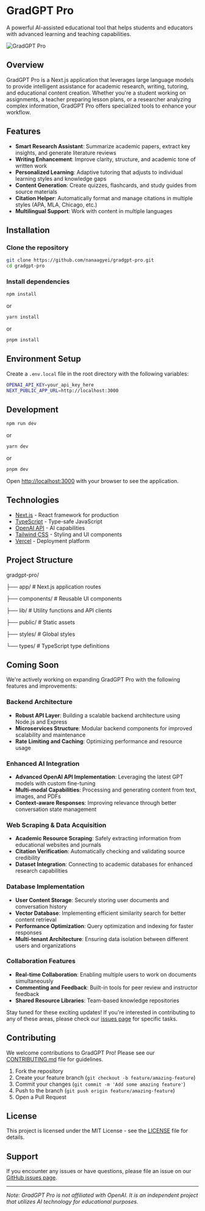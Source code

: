 # GradGPT Pro

A powerful AI-assisted educational tool that helps students and educators with advanced learning and teaching capabilities.

![GradGPT Pro](https://github.com/nanaagyei/gradgpt-pro/blob/main/public/images/gradgpt%20screenshot.png)

## Overview

GradGPT Pro is a Next.js application that leverages large language models to provide intelligent assistance for academic research, writing, tutoring, and educational content creation. Whether you're a student working on assignments, a teacher preparing lesson plans, or a researcher analyzing complex information, GradGPT Pro offers specialized tools to enhance your workflow.

## Features

- **Smart Research Assistant**: Summarize academic papers, extract key insights, and generate literature reviews
- **Writing Enhancement**: Improve clarity, structure, and academic tone of written work
- **Personalized Learning**: Adaptive tutoring that adjusts to individual learning styles and knowledge gaps
- **Content Generation**: Create quizzes, flashcards, and study guides from source materials
- **Citation Helper**: Automatically format and manage citations in multiple styles (APA, MLA, Chicago, etc.)
- **Multilingual Support**: Work with content in multiple languages

## Installation

### Clone the repository

```bash
git clone https://github.com/nanaagyei/gradgpt-pro.git
cd gradgpt-pro
```

### Install dependencies
```bash
npm install
```

or

```bash
yarn install
```

or

```bash
pnpm install
```


## Environment Setup

Create a `.env.local` file in the root directory with the following variables:
```bash
OPENAI_API_KEY=your_api_key_here
NEXT_PUBLIC_APP_URL=http://localhost:3000
```

## Development
```bash
npm run dev
```

or 

```bash
yarn dev
```

or
```bash
pnpm dev
```


Open [http://localhost:3000](http://localhost:3000) with your browser to see the application.

## Technologies

- [Next.js](https://nextjs.org/) - React framework for production
- [TypeScript](https://www.typescriptlang.org/) - Type-safe JavaScript
- [OpenAI API](https://openai.com/api/) - AI capabilities
- [Tailwind CSS](https://tailwindcss.com/) - Styling and UI components
- [Vercel](https://vercel.com/) - Deployment platform

## Project Structure
gradgpt-pro/

├── app/ # Next.js application routes

├── components/ # Reusable UI components

├── lib/ # Utility functions and API clients

├── public/ # Static assets

├── styles/ # Global styles

└── types/ # TypeScript type definitions

## Coming Soon

We're actively working on expanding GradGPT Pro with the following features and improvements:

### Backend Architecture
- **Robust API Layer**: Building a scalable backend architecture using Node.js and Express
- **Microservices Structure**: Modular backend components for improved scalability and maintenance
- **Rate Limiting and Caching**: Optimizing performance and resource usage

### Enhanced AI Integration
- **Advanced OpenAI API Implementation**: Leveraging the latest GPT models with custom fine-tuning
- **Multi-modal Capabilities**: Processing and generating content from text, images, and PDFs
- **Context-aware Responses**: Improving relevance through better conversation state management

### Web Scraping & Data Acquisition
- **Academic Resource Scraping**: Safely extracting information from educational websites and journals
- **Citation Verification**: Automatically checking and validating source credibility
- **Dataset Integration**: Connecting to academic databases for enhanced research capabilities

### Database Implementation
- **User Content Storage**: Securely storing user documents and conversation history
- **Vector Database**: Implementing efficient similarity search for better content retrieval
- **Performance Optimization**: Query optimization and indexing for faster responses
- **Multi-tenant Architecture**: Ensuring data isolation between different users and organizations

### Collaboration Features
- **Real-time Collaboration**: Enabling multiple users to work on documents simultaneously
- **Commenting and Feedback**: Built-in tools for peer review and instructor feedback
- **Shared Resource Libraries**: Team-based knowledge repositories

Stay tuned for these exciting updates! If you're interested in contributing to any of these areas, please check our [issues page](https://github.com/nanaagyei/gradgpt-pro/issues) for specific tasks.



## Contributing

We welcome contributions to GradGPT Pro! Please see our [CONTRIBUTING.md](CONTRIBUTING.md) file for guidelines.

1. Fork the repository
2. Create your feature branch (`git checkout -b feature/amazing-feature`)
3. Commit your changes (`git commit -m 'Add some amazing feature'`)
4. Push to the branch (`git push origin feature/amazing-feature`)
5. Open a Pull Request

## License

This project is licensed under the MIT License - see the [LICENSE](LICENSE) file for details.

## Support

If you encounter any issues or have questions, please file an issue on our [GitHub issues page](https://github.com/nanaagyei/gradgpt-pro/issues).

---

*Note: GradGPT Pro is not affiliated with OpenAI. It is an independent project that utilizes AI technology for educational purposes.*
